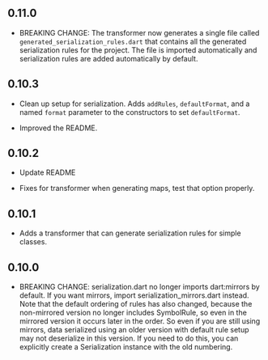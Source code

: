 ## 0.11.0
  * BREAKING CHANGE: The transformer now generates a single file called
    `generated_serialization_rules.dart` that contains all the generated
    serialization rules for the project. The file is imported automatically and
    serialization rules are added automatically by default.

## 0.10.3
  * Clean up setup for serialization. Adds `addRules`,
    `defaultFormat`, and a named `format` parameter to
    the constructors to set `defaultFormat`.

  * Improved the README.

## 0.10.2

  * Update README

  * Fixes for transformer when generating maps, test that option properly.

## 0.10.1

  * Adds a transformer that can generate serialization rules for simple
    classes.

## 0.10.0

  * BREAKING CHANGE: serialization.dart no longer imports dart:mirrors by
    default. If you want mirrors, import serialization_mirrors.dart instead.
    Note that the default ordering of rules has also changed, because the
    non-mirrored version no longer includes SymbolRule, so even in the
    mirrored version it occurs later in the order. So even if you are still
    using mirrors, data serialized using an older version with default rule
    setup may not deserialize in this version. If you need to do this, you
    can explicitly create a Serialization instance with the old numbering.
